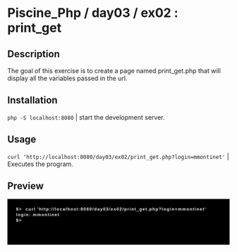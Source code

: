 # Piscine_Php / day03 / ex02 : print_get

## Description
The goal of this exercise is to create a page named print_get.php that will display all the variables passed in the url.

## Installation
`php -S localhost:8080` | start the development server.

## Usage
`curl 'http://localhost:8080/day03/ex02/print_get.php?login=mmontinet'` | Executes the program.

## Preview
<img src="../../resources/images/get.png" width="1200">
